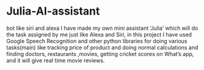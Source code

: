 # Julia-AI-assistant
bot like siri and alexa
I have made my own mini assistant ‘Julia’ which will do the task assigned by me just like Alexa and Siri, in this project I have used Google Speech Recognition and other python libraries for doing various tasks(main) like tracking price of product and doing normal calculations and finding doctors, restaurants ,movies, getting cricket scores on What’s app, and it will give real time movie reviews.
